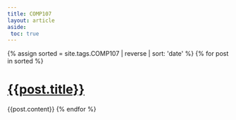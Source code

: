 ```yaml
---
title: COMP107
layout: article
aside:
 toc: true
---
```

{% assign sorted = site.tags.COMP107 | reverse | sort: 'date' %}
{% for post in sorted %}
# [{{post.title}}]({{post.url}})
{{post.content}}
{% endfor %}